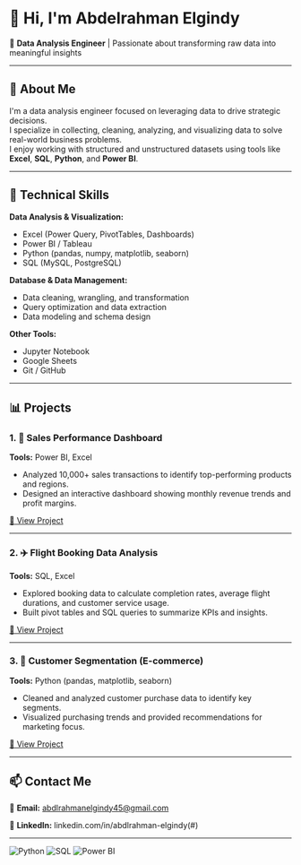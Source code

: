 # 👋 Hi, I'm Abdelrahman Elgindy

🎯 **Data Analysis Engineer** | Passionate about transforming raw data into meaningful insights  

---

## 🚀 About Me
I'm a data analysis engineer focused on leveraging data to drive strategic decisions.  
I specialize in collecting, cleaning, analyzing, and visualizing data to solve real-world business problems.  
I enjoy working with structured and unstructured datasets using tools like **Excel**, **SQL**, **Python**, and **Power BI**.

---

## 🧰 Technical Skills

**Data Analysis & Visualization:**  
- Excel (Power Query, PivotTables, Dashboards)  
- Power BI / Tableau  
- Python (pandas, numpy, matplotlib, seaborn)  
- SQL (MySQL, PostgreSQL)

**Database & Data Management:**  
- Data cleaning, wrangling, and transformation  
- Query optimization and data extraction  
- Data modeling and schema design  

**Other Tools:**  
- Jupyter Notebook  
- Google Sheets  
- Git / GitHub  

---

## 📊 Projects

### 1. 🛒 Sales Performance Dashboard
**Tools:** Power BI, Excel  
- Analyzed 10,000+ sales transactions to identify top-performing products and regions.  
- Designed an interactive dashboard showing monthly revenue trends and profit margins.  

[🔗 View Project](#)

---

### 2. ✈️ Flight Booking Data Analysis
**Tools:** SQL, Excel  
- Explored booking data to calculate completion rates, average flight durations, and customer service usage.  
- Built pivot tables and SQL queries to summarize KPIs and insights.  

[🔗 View Project](#)

---

### 3. 👥 Customer Segmentation (E-commerce)
**Tools:** Python (pandas, matplotlib, seaborn)  
- Cleaned and analyzed customer purchase data to identify key segments.  
- Visualized purchasing trends and provided recommendations for marketing focus.  

[🔗 View Project](#)

---

## 📫 Contact Me
📧 **Email:** abdlrahmanelgindy45@gmail.com 

💼 **LinkedIn:** linkedin.com/in/abdlrahman-elgindy(#)  

---

![Python](https://img.shields.io/badge/Python-3776AB?logo=python&logoColor=white)
![SQL](https://img.shields.io/badge/SQL-003B57?logo=postgresql&logoColor=white)
![Power BI](https://img.shields.io/badge/PowerBI-F2C811?logo=powerbi&logoColor=black)

